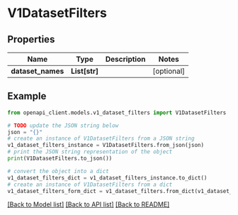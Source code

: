 # V1DatasetFilters


## Properties

Name | Type | Description | Notes
------------ | ------------- | ------------- | -------------
**dataset_names** | **List[str]** |  | [optional] 

## Example

```python
from openapi_client.models.v1_dataset_filters import V1DatasetFilters

# TODO update the JSON string below
json = "{}"
# create an instance of V1DatasetFilters from a JSON string
v1_dataset_filters_instance = V1DatasetFilters.from_json(json)
# print the JSON string representation of the object
print(V1DatasetFilters.to_json())

# convert the object into a dict
v1_dataset_filters_dict = v1_dataset_filters_instance.to_dict()
# create an instance of V1DatasetFilters from a dict
v1_dataset_filters_form_dict = v1_dataset_filters.from_dict(v1_dataset_filters_dict)
```
[[Back to Model list]](../README.md#documentation-for-models) [[Back to API list]](../README.md#documentation-for-api-endpoints) [[Back to README]](../README.md)


